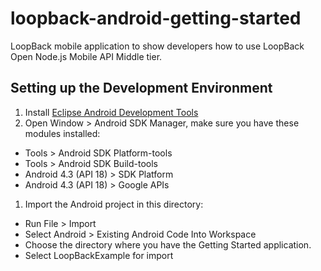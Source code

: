 loopback-android-getting-started
================================

LoopBack mobile application to show developers how to use
LoopBack Open Node.js Mobile API Middle tier.

## Setting up the Development Environment

 1. Install [Eclipse Android Development Tools](http://developer.android.com/sdk/index.html)
 1. Open Window &gt; Android SDK Manager, make sure you have these modules
   installed:
   * Tools &gt; Android SDK Platform-tools
   * Tools &gt; Android SDK Build-tools
   * Android 4.3 (API 18) &gt; SDK Platform
   * Android 4.3 (API 18) &gt; Google APIs
 1. Import the Android project in this directory:
   * Run File &gt; Import
   * Select Android &gt; Existing Android Code Into Workspace
   * Choose the directory where you have the Getting Started application.
   * Select LoopBackExample for import
